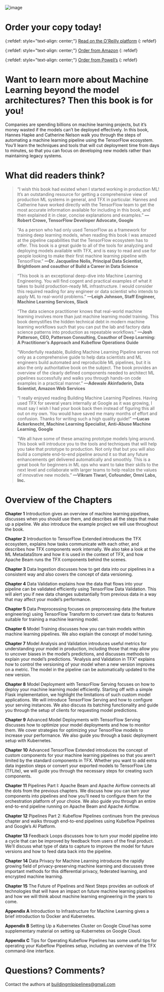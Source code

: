 ![image](https://github.com/Building-ML-Pipelines/Building-ML-Pipelines.github.io/raw/main/book_cover_jul20.png)

# Order your copy today!

{:refdef: style="text-align: center;"}
[Read on the O'Reilly platform](https://learning.oreilly.com/library/view/building-machine-learning/9781492053187/)
{: refdef}

{:refdef: style="text-align: center;"}
[Order from Amazon](https://www.amazon.com/Building-Machine-Learning-Pipelines-Automating/dp/1492053198/)
{: refdef}

{:refdef: style="text-align: center;"}
[Order from Powell’s](https://www.powells.com/book/building-machine-learning-pipelines-9781492053194)
{: refdef}

# Want to learn more about Machine Learning beyond the model architectures? Then this book is for you!

Companies are spending billions on machine learning projects, but it’s money wasted if the models can’t be deployed effectively. In this book, Hannes Hapke and Catherine Nelson walk you through the steps of automating a machine learning pipeline using the TensorFlow ecosystem. You’ll learn the techniques and tools that will cut deployment time from days to minutes, so that you can focus on developing new models rather than maintaining legacy systems.

# What did readers think?

> “I wish this book had existed when I started working in production ML! It’s an outstanding resource for getting a comprehensive view of production ML systems in general, and TFX in particular. Hannes and Catherine have worked directly with the TensorFlow team to get the most accurate information available for including in this book, and then explained it in clear, concise explanations and examples.”
**—Robert Crowe, TensorFlow Developer Advocate, Google**

> “As a person who had only used TensorFlow as a framework for training deep learning models, when reading this book I was amazed at the pipeline capabilities that the TensorFlow ecosystem has to offer. This book is a great guide to all of the tools for analyzing and deploying models available with TFX, and is easy to read and use for people looking to make their first machine learning pipeline with TensorFlow.”
**—Dr. Jacqueline Nolis, Principal Data Scientist, Brightloom and coauthor of Build a Career in Data Science**

> “This book is an exceptional deep-dive into Machine Learning Engineering. You will find cogent and practical examples of what it takes to build production-ready ML infrastructure. I would consider this required reading for any engineer or data scientist who intends to apply ML to real-world problems.”
**—Leigh Johnson, Staff Engineer, Machine Learning Services, Slack**

> “The data science practitioner knows that real-world machine learning involves more than just machine learning model training. This book demystifies the hidden technical debt in modern machine learning workflows such that you can put the lab and factory data science patterns into production as repeatable workflows.”
**—Josh Patterson, CEO, Patterson Consulting, Coauthor of Deep Learning: A Practitioner’s Approach and Kubeflow Operations Guide**

> “Wonderfully readable, Building Machine Learning Pipeline serves not only as a comprehensive guide to help data scientists and ML engineers build automated and reproducible ML pipelines, but it is also the only authoritative book on the subject. The book provides an overview of the clearly defined components needed to architect ML pipelines successfully and walks you through hands-on code examples in a practical manner.”
**—Adewale Akinfaderin, Data Scientist, Amazon Web Services**

> “I really enjoyed reading Building Machine Learning Pipelines. Having used TFX for several years internally at Google as it was growing, I must say I wish I had your book back then instead of figuring this all out on my own. You would have saved me many months of effort and confusion. Thanks for writing such a high quality guide!”
**—Lucas Ackerknecht, Machine Learning Specialist, Anti-Abuse Machine Learning, Google**

> “We all have some of these amazing prototype models lying around. This book will introduce you to the tools and techniques that will help you take that prototype to production. Not only that but you will also build a complete end-to-end pipeline around it so that any future enhancements get delivered automatically and smoothly. This is a great book for beginners in ML ops who want to take their skills to the next level and collaborate with larger teams to help realize the values of innovative new models.”
**—Vikram Tiwari, Cofounder, Omni Labs, Inc.**

# Overview of the Chapters

**Chapter 1** Introduction gives an overview of machine learning pipelines, discusses when you should use them, and describes all the steps that make up a pipeline. We also introduce the example project we will use throughout the book.

**Chapter 2** Introduction to TensorFlow Extended introduces the TFX ecosystem, explains how tasks communicate with each other, and describes how TFX components work internally. We also take a look at the ML MetadataStore and how it is used in the context of TFX, and how Apache Beam runs the TFX components behind the scenes.

**Chapter 3** Data Ingestion discusses how to get data into our pipelines in a consistent way and also covers the concept of data versioning.

**Chapter 4** Data Validation explains how the data that flows into your pipeline can be validated efficiently using TensorFlow Data Validation. This will alert you if new data changes substantially from previous data in a way that may affect your model’s performance.

**Chapter 5** Data Preprocessing focuses on preprocessing data (the feature engineering) using TensorFlow Transform to convert raw data to features suitable for training a machine learning model.

**Chapter 6** Model Training discusses how you can train models within machine learning pipelines. We also explain the concept of model tuning.

**Chapter 7** Model Analysis and Validation introduces useful metrics for understanding your model in production, including those that may allow you to uncover biases in the model’s predictions, and discusses methods to explain your model’s predictions. “Analysis and Validation in TFX” explains how to control the versioning of your model when a new version improves on a metric. The model in the pipeline can be automatically updated to the new version.

**Chapter 8** Model Deployment with TensorFlow Serving focuses on how to deploy your machine learning model efficiently. Starting off with a simple Flask implementation, we highlight the limitations of such custom model applications. We will introduce TensorFlow Serving and how to configure your serving instances. We also discuss its batching functionality and guide you through the setup of clients for requesting model predictions.

**Chapter 9** Advanced Model Deployments with TensorFlow Serving discusses how to optimize your model deployments and how to monitor them. We cover strategies for optimizing your TensorFlow models to increase your performance. We also guide you through a basic deployment setup with Kubernetes.

**Chapter 10** Advanced TensorFlow Extended introduces the concept of custom components for your machine learning pipelines so that you aren’t limited by the standard components in TFX. Whether you want to add extra data ingestion steps or convert your exported models to TensorFlow Lite (TFLite), we will guide you through the necessary steps for creating such components.

**Chapter 11** Pipelines Part I: Apache Beam and Apache Airflow connects all the dots from the previous chapters. We discuss how you can turn your components into pipelines and how you’ll need to configure them for the orchestration platform of your choice. We also guide you through an entire end-to-end pipeline running on Apache Beam and Apache Airflow.

**Chapter 12** Pipelines Part 2: Kubeflow Pipelines continues from the previous chapter and walks through end-to-end pipelines using Kubeflow Pipelines and Google’s AI Platform.

**Chapter 13** Feedback Loops discusses how to turn your model pipeline into a cycle that can be improved by feedback from users of the final product. We’ll discuss what type of data to capture to improve the model for future versions and how to feed data back into the pipeline.

**Chapter 14** Data Privacy for Machine Learning introduces the rapidly growing field of privacy-preserving machine learning and discusses three important methods for this differential privacy, federated learning, and encrypted machine learning.

**Chapter 15** The Future of Pipelines and Next Steps provides an outlook of technologies that will have an impact on future machine learning pipelines and how we will think about machine learning engineering in the years to come.

**Appendix A** Introduction to Infrastructure for Machine Learning gives a brief introduction to Docker and Kubernetes.

**Appendix B** Setting Up a Kubernetes Cluster on Google Cloud has some supplementary material on setting up Kubernetes on Google Cloud.

**Appendix C** Tips for Operating Kubeflow Pipelines has some useful tips for operating your Kubeflow Pipelines setup, including an overview of the TFX command-line interface.

# Questions? Comments?

Contact the authors at [buildingmlpipelines@gmail.com](buildingmlpipelines@gmail.com)
